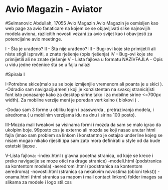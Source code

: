 # Avio Magazin - Aviator
#Selmanovic Abdullah, 17055
Avio Magazin 
Avio Magazin je osmisljen kao web page za avio fanaticare na kojem ce se objavljivati slike najnovijih modela aviona, razlicitih novosti vezani za avio svijet kao i obavijesti za potencijalne avio meetinge.


I  - Šta je urađeno? 
II  - Šta nije urađeno?
III - Bug-ovi koje ste primijetili ali niste stigli ispraviti, a znate rješenje (opis rješenja)
IV  - Bug-ovi koje ste primijetili ali ne znate rješenje
V  - Lista fajlova u formatu NAZIVFAJLA - Opis u vidu jedne rečenice šta se u fajlu nalazi

#Spirala I 

I-Potrebne skice(malo su se boje izmijenjile vremenom ali poanta je u skici ).
-Odradio sam navigaciju(meni) koji je konzistentan na svakoj stranici(isti font isto ponasanje kako za desktop sirine tako i za mobilne sirine <=700px width). Za mobilne verzije meni je poredan vertikalno ( blokovi ) .

-Dodao sam 3 forme u obliku login i passworda , pretrazivanja modela, i airedroma.(  u mobilnim verzijama idu na dnu i sirina 100 posto).

III-Mozda mali tweakovi sa visinama formi i mozda da sam se malo igrao da ukolpim boje.  99posto css je externo ali mozda se koji nasao unutar html fajla (imao sam problem sa linkom i konstantno je ostajao underline kojeg se nisam mogao nikako rijesiti )pa sam zato mora definirati u style od <a> da bude estetski ljepse   .

V-Lista fajlova:
  -index.html ( glavna pocetna stranica, od koje se krece i preko navigacije se moze otici na druge stranice) 
  -modeli.html (podstranica sa kontentom modela)
  -aeredromi.html (podstranica sa kontentom aeredroma)
  -novosti.html (stranica sa nekakvim novostima (obicni tekst))
  -onama.html (html stranica sa mapom i mail contact linkom)
  folder images sa slikama za modele i logo
  stil.css

